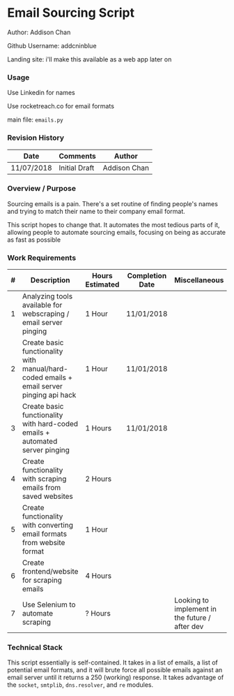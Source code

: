 # Email Sourcing Script

Author: Addison Chan

Github Username: addcninblue

Landing site: i'll make this available as a web app later on

### Usage

Use Linkedin for names

Use rocketreach.co for email formats

main file: `emails.py`

### Revision History

| Date        | Comments      | Author    |
| ----------- | ------------- | --------- |
| 11/07/2018  | Initial Draft | Addison Chan |

### Overview / Purpose

Sourcing emails is a pain. There's a set routine of finding people's names and trying to match their name to their company email format.

This script hopes to change that. It automates the most tedious parts of it, allowing people to automate sourcing emails, focusing on being as accurate as fast as possible

### Work Requirements

| # | Description   | Hours Estimated | Completion Date | Miscellaneous |
| - | ------------- | --------------- | --------------- | ------------- |
| 1 | Analyzing tools available for webscraping / email server pinging | 1 Hour | 11/01/2018 |  |
| 2 | Create basic functionality with manual/hard-coded emails + email server pinging api hack | 1 Hour | 11/01/2018 | |
| 3 | Create basic functionality with hard-coded emails + automated server pinging | 1 Hours | 11/01/2018 |  |
| 4 | Create functionality with scraping emails from saved websites | 2 Hours | |  |
| 5 | Create functionality with converting email formats from website format | 1 Hour | |  |
| 6 | Create frontend/website for scraping emails | 4 Hours | |  |
| 7 | Use Selenium to automate scraping | ? Hours | | Looking to implement in the future / after dev |

### Technical Stack

This script essentially is self-contained. It takes in a list of emails, a list of potential email formats, and it will brute force all possible emails against an email server until it returns a 250 (working) response. It takes advantage of the `socket`, `smtplib`, `dns.resolver`, and `re` modules.
